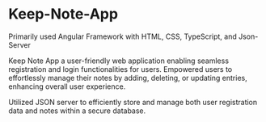 # Keep-Note-App

Primarily used Angular Framework with  HTML, CSS, TypeScript, and Json-Server


Keep Note App a user-friendly web application enabling seamless registration and login functionalities for users. 
Empowered users to effortlessly manage their notes by adding, deleting, or updating entries, enhancing overall user experience.

Utilized JSON server to efficiently store and manage both user registration data and notes within a secure database.
